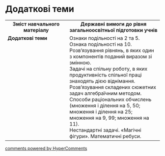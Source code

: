 <div id="hypercomments_widget" class="js-hypercomments-widget invisible"></div>

# Додаткові теми
<table>
  <tr>
    <td width="40%" align="center"><b>Зміст навчального матеріалу<b></td>
    <td width="60%" align="center"><b>Державні вимоги до рівня загальноосвітньої підготовки учнів</b></td>
  </tr>
  <tr>
    <td width="40%" style="vertical-align:top !important;"><b>Додаткові теми</b><br></td>
    <td width="60%" style="vertical-align:top !important;">Ознаки подільності на 2 та 5. Ознака подільності на 10.<br>
Розв’язування рівнянь, в яких один з компонентів поданий виразом зі змінною.<br>
     Задачі на спільну роботу, в яких продуктивність спільної праці знаходять дією віднімання.<br>
     Розв’язування складених сюжетних задач алгебраїчним методом.<br>
     Способи раціональних обчислень (множення і ділення на 5, 50; множення і ділення на 25; множення на 9, 99; множення на 11).<br>
     Нестандартні задачі. «Магічні фігури». Математичні ребуси.<br></td>
  </tr>
</table>

<div class="js-hypercomments-container">
    <a href="http://hypercomments.com" class="hc-link" title="comments widget">comments powered by HyperComments</a>
</div>